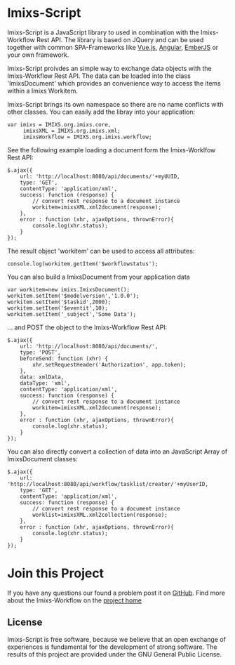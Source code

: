 # Imixs-Script

Imixs-Script is a JavaScript library to used in combination with the Imixs-Workflow Rest API. 
The library is based on JQuery and can be used together with common SPA-Frameworks like [Vue.js](hhttps://vuejs.org/), [Angular](https://www.angularjs.org/), [EmberJS](http://emberjs.com/) or your own framework. 

Imixs-Script proivdes an simple way to exchange data objects with the Imixs-Workflow Rest API.
The data can be loaded into the class 'ImixsDocument' which provides an convenience way to access the items within a Imixs Workitem. 

Imixs-Script brings its own namespace so there are no name conflicts with other classes. You can easily add the libray into your application:

	var imixs = IMIXS.org.imixs.core, 
		 imixsXML = IMIXS.org.imixs.xml;
		 imixsWorkflow = IMIXS.org.imixs.workflow;
 

See the following example loading a document form the Imixs-Worklfow Rest API:

	$.ajax({		            		
	    url: 'http://localhost:8080/api/documents/'+myUUID,
	    type: 'GET',
	    contentType: 'application/xml',
	    success: function (response) {
	    	// convert rest response to a document instance
	    	workitem=imixsXML.xml2document(response);	
	    },
	    error : function (xhr, ajaxOptions, thrownError){
	        console.log(xhr.status);          
	    }
	});

The result object 'workitem' can be used to access all attributes: 

	console.log(workitem.getItem('$workflowstatus');



You can also build a ImixsDocument from your application data

	var workitem=new imixs.ImixsDocument();
	workitem.setItem('$modelversion','1.0.0');
	workitem.setItem('$taskid',2000);
	workitem.setItem('$eventit',10);
	workitem.setItem('_subject','Some Data');
	


... and POST the object to the Imixs-Workflow Rest API:

	$.ajax({		            		
	    url: 'http://localhost:8080/api/documents/',
	    type: 'POST',
	    beforeSend: function (xhr) {
	        xhr.setRequestHeader('Authorization', app.token);
	    },
	    data: xmlData,
	    dataType: 'xml',
	    contentType: 'application/xml',
	    success: function (response) {
	    	// convert rest response to a document instance
	    	workitem=imixsXML.xml2document(response);	
	    },
	    error : function (xhr, ajaxOptions, thrownError){
	        console.log(xhr.status);          
	    }
	});


You can also directly convert a collection of data into an JavaScript Array of ImixsDocument classes:


	$.ajax({		            		
	    url: 'http://localhost:8080/api/workflow/tasklist/creator/'+myUserID,
	    type: 'GET',
	    contentType: 'application/xml',
	    success: function (response) {
	    	// convert rest response to a document instance
	    	worklist=imixsXML.xml2collection(response);	
	    },
	    error : function (xhr, ajaxOptions, thrownError){
	        console.log(xhr.status);          
	    }
	}); 


# Join this Project
If you have any questions our found a problem post it on [GitHub](https://github.com/imixs/imixs-script/issues). Find more about the Imixs-Workflow on the [project home](http://www.imixs.org)

## License

Imixs-Script is free software, because we believe that an open exchange of experiences is fundamental for the development of strong software. The results of this project are provided under the GNU General Public License.

 
